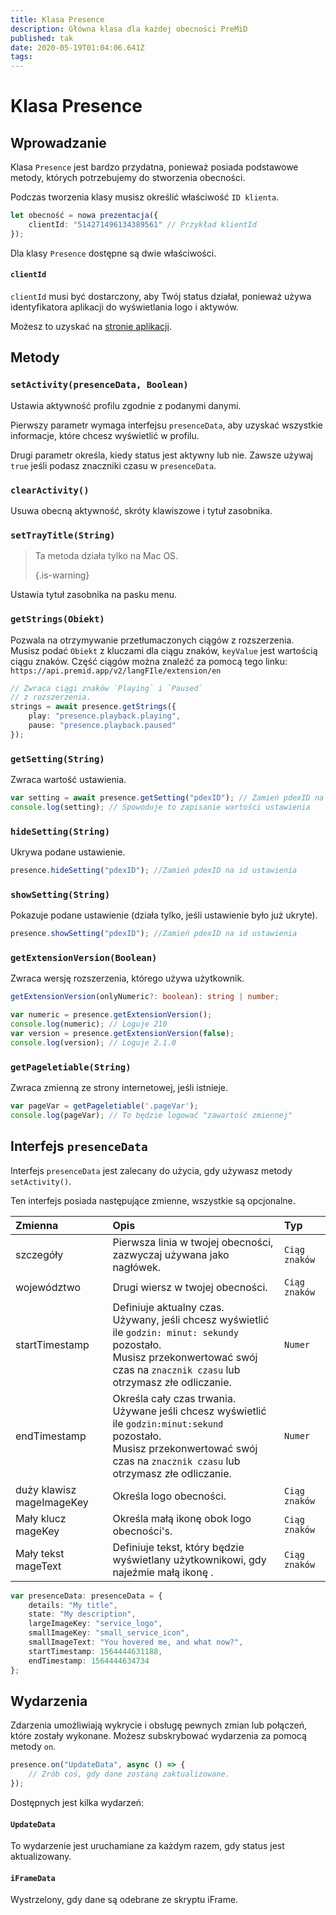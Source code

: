 ```yaml
---
title: Klasa Presence
description: Główna klasa dla każdej obecności PreMiD
published: tak
date: 2020-05-19T01:04:06.641Z
tags:
---
```


# Klasa Presence

## Wprowadzanie

Klasa `Presence` jest bardzo przydatna, ponieważ posiada podstawowe metody, których potrzebujemy do stworzenia obecności.

 Podczas tworzenia klasy musisz określić właściwość `ID klienta`.

```typescript
let obecność = nowa prezentacja({
    clientId: "514271496134389561" // Przykład klientId
});
```

Dla klasy `Presence` dostępne są dwie właściwości.

#### `clientId`

`clientId` musi być dostarczony, aby Twój status działał, ponieważ używa identyfikatora aplikacji do wyświetlania logo i aktywów.

Możesz to uzyskać na [stronie aplikacji](https://discordapp.com/developers/applications).

## Metody

### `setActivity(presenceData, Boolean)`

Ustawia aktywność profilu zgodnie z podanymi danymi.

Pierwszy parametr wymaga interfejsu `presenceData`, aby uzyskać wszystkie informacje, które chcesz wyświetlić w profilu.

Drugi parametr określa, kiedy status jest aktywny lub nie. Zawsze używaj `true` jeśli podasz znaczniki czasu w `presenceData`.

### `clearActivity()`

Usuwa obecną aktywność, skróty klawiszowe i tytuł zasobnika.

### `setTrayTitle(String)`

> Ta metoda działa tylko na Mac OS. 
> 
> {.is-warning}

Ustawia tytuł zasobnika na pasku menu.

### `getStrings(Obiekt)`

Pozwala na otrzymywanie przetłumaczonych ciągów z rozszerzenia. Musisz podać `Obiekt` z kluczami dla ciągu znaków, `keyValue` jest wartością ciągu znaków. Część ciągów można znaleźć za pomocą tego linku: `https://api.premid.app/v2/langFIle/extension/en`

```typescript
// Zwraca ciągi znaków `Playing` i `Paused`
// z rozszerzenia.
strings = await presence.getStrings({
    play: "presence.playback.playing",
    pause: "presence.playback.paused"
});
```

### `getSetting(String)`
Zwraca wartość ustawienia.
```typescript
var setting = await presence.getSetting("pdexID"); // Zamień pdexID na id ustawienia
console.log(setting); // Spowoduje to zapisanie wartości ustawienia
```

### `hideSetting(String)`
Ukrywa podane ustawienie.
```typescript
presence.hideSetting("pdexID"); //Zamień pdexID na id ustawienia
```

### `showSetting(String)`
Pokazuje podane ustawienie (działa tylko, jeśli ustawienie było już ukryte).
```typescript
presence.showSetting("pdexID"); //Zamień pdexID na id ustawienia
```

### `getExtensionVersion(Boolean)`
Zwraca wersję rozszerzenia, którego używa użytkownik.
```typescript
getExtensionVersion(onlyNumeric?: boolean): string | number;

var numeric = presence.getExtensionVersion();
console.log(numeric); // Loguje 210
var version = presence.getExtensionVersion(false);
console.log(version); // Loguje 2.1.0
```

### `getPageletiable(String)`

Zwraca zmienną ze strony internetowej, jeśli istnieje.

```typescript
var pageVar = getPageletiable('.pageVar');
console.log(pageVar); // To będzie logować "zawartość zmiennej"
```

## Interfejs `presenceData`

Interfejs `presenceData` jest zalecany do użycia, gdy używasz metody `setActivity()`.

Ten interfejs posiada następujące zmienne, wszystkie są opcjonalne.

<table>
  <thead>
    <tr>
      <th style="text-align:left">Zmienna</th>
      <th style="text-align:left">Opis</th>
      <th style="text-align:left">Typ</th>
    </tr>
  </thead>
  <tbody>
    <tr>
      <td style="text-align:left">szczegóły</td>
      <td style="text-align:left">Pierwsza linia w twojej obecności, zazwyczaj używana jako nagłówek.</td>
      <td style="text-align:left"><code>Ciąg znaków</code>
      </td>
    </tr>
    <tr>
      <td style="text-align:left">województwo</td>
      <td style="text-align:left">Drugi wiersz w twojej obecności.</td>
      <td style="text-align:left"><code>Ciąg znaków</code>
      </td>
    </tr>
    <tr>
      <td style="text-align:left">startTimestamp</td>
      <td style="text-align:left">Definiuje aktualny czas.<br>
        Używany, jeśli chcesz wyświetlić ile <code>godzin: minut: sekundy</code> pozostało.
          <br>Musisz przekonwertować swój czas na <code>znacznik czasu</code> lub otrzymasz złe
          odliczanie.
      </td>
      <td style="text-align:left"><code>Numer</code>
      </td>
    </tr>
    <tr>
      <td style="text-align:left">endTimestamp</td>
      <td style="text-align:left">Określa cały czas trwania.
        <br>Używane jeśli chcesz wyświetlić ile <code>godzin:minut:sekund</code> pozostało.
          <br>Musisz przekonwertować swój czas na <code>znacznik czasu</code> lub otrzymasz złe
          odliczanie.
      </td>
      <td style="text-align:left"><code>Numer</code>
      </td>
    </tr>
    <tr>
      <td style="text-align:left">duży klawisz mageImageKey</td>
      <td style="text-align:left">Określa logo obecności.</td>
      <td style="text-align:left"><code>Ciąg znaków</code>
      </td>
    </tr>
    <tr>
      <td style="text-align:left">Mały klucz mageKey</td>
      <td style="text-align:left">Określa małą ikonę obok logo obecności&apos;s.</td>
      <td style="text-align:left"><code>Ciąg znaków</code>
      </td>
    </tr>
    <tr>
      <td style="text-align:left">Mały tekst mageText</td>
      <td style="text-align:left">Definiuje tekst, który będzie wyświetlany użytkownikowi, gdy najeźmie małą ikonę
.</td>
      <td style="text-align:left"><code>Ciąg znaków</code>
      </td>
    </tr>
  </tbody>
</table>

```typescript
var presenceData: presenceData = {
    details: "My title",
    state: "My description",
    largeImageKey: "service_logo",
    smallImageKey: "small_service_icon",
    smallImageText: "You hovered me, and what now?",
    startTimestamp: 1564444631188,
    endTimestamp: 1564444634734
};
```

## Wydarzenia

Zdarzenia umożliwiają wykrycie i obsługę pewnych zmian lub połączeń, które zostały wykonane. Możesz subskrybować wydarzenia za pomocą metody `on`.

```typescript
presence.on("UpdateData", async () => {
    // Zrób coś, gdy dane zostaną zaktualizowane.
});
```

Dostępnych jest kilka wydarzeń:

#### `UpdateData`

To wydarzenie jest uruchamiane za każdym razem, gdy status jest aktualizowany.

#### `iFrameData`

Wystrzelony, gdy dane są odebrane ze skryptu iFrame.
